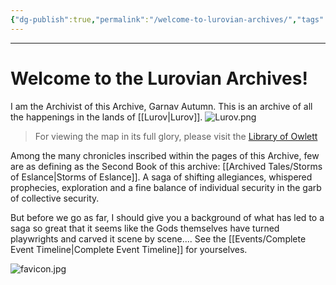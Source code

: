 ```yaml
---
{"dg-publish":true,"permalink":"/welcome-to-lurovian-archives/","tags":["gardenEntry"]}
---
```



---
# Welcome to the Lurovian Archives!
I am the Archivist of this Archive, Garnav Autumn.
This is an archive of all the happenings in the lands of [[Lurov\|Lurov]].
![Lurov.png](/img/user/Images/Lurov.png)
> For viewing the map in its full glory, please visit the [Library of Owlett](https://drive.google.com/file/d/1xn0EzgXdCEwiB8kuy_5bcLa4MbKU7zFB/view?usp=sharing)

Among the many chronicles inscribed within the pages of this Archive, few are as defining as the Second Book of this archive: [[Archived Tales/Storms of Eslance\|Storms of Eslance]]. A saga of shifting allegiances, whispered prophecies, exploration and a fine balance of individual security in the garb of collective security.

But before we go as far, I should give you a background of what has led to a saga so great that it seems like the Gods themselves have turned playwrights and carved it scene by scene.... See the [[Events/Complete Event Timeline\|Complete Event Timeline]] for yourselves.


![favicon.jpg](/img/user/favicon.jpg)

